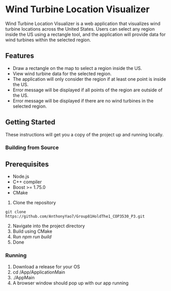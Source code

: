# Wind Turbine Location Visualizer
Wind Turbine Location Visualizer is a web application that visualizes wind turbine locations across the United States. Users can select any region inside the US using a rectangle tool, and the application will provide data for wind turbines within the selected region.

## Features
- Draw a rectangle on the map to select a region inside the US.
- View wind turbine data for the selected region.
- The application will only consider the region if at least one point is inside the US.
- Error message will be displayed if all points of the region are outside of the US.
- Error message will be displayed if there are no wind turbines in the selected region.

## Getting Started
These instructions will get you a copy of the project up and running locally.


### Building from Source
## Prerequisites
- Node.js
- C++ compiler
- Boost >= 1.75.0
- CMake

1. Clone the repository
```
git clone https://github.com/AnthonyYao7/Group81HoldThe1_COP3530_P3.git
```
2. Navigate into the project directory
3. Build using CMake
4. Run *npm run build*
5. Done

### Running

1. Download a release for your OS
2. cd <BaseDir>/App/ApplicationMain
3. ./AppMain
4. A browser window should pop up with our app running


